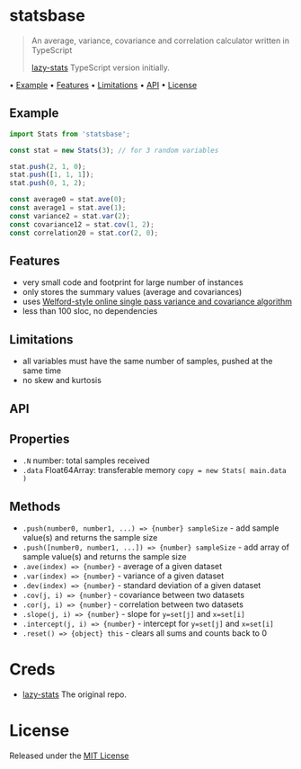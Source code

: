 # statsbase

> An average, variance, covariance and correlation calculator written in TypeScript
>
> [lazy-stats](https://www.npmjs.com/package/lazy-stats) TypeScript version initially.

• [Example](#example) • [Features](#features) • [Limitations](#limitations) • [API](#api) • [License](#license)

## Example

```ts
import Stats from 'statsbase';

const stat = new Stats(3); // for 3 random variables

stat.push(2, 1, 0);
stat.push([1, 1, 1]);
stat.push(0, 1, 2);

const average0 = stat.ave(0);
const average1 = stat.ave(1);
const variance2 = stat.var(2);
const covariance12 = stat.cov(1, 2);
const correlation20 = stat.cor(2, 0);
```

## Features

- very small code and footprint for large number of instances
- only stores the summary values (average and covariances)
- uses
  [Welford-style online single pass variance and covariance algorithm](https://en.wikipedia.org/wiki/Algorithms_for_calculating_variance)
- less than 100 sloc, no dependencies

## Limitations

- all variables must have the same number of samples, pushed at the same time
- no skew and kurtosis

## API

## Properties

- `.N` number: total samples received
- `.data` Float64Array: transferable memory `copy = new Stats( main.data )`

## Methods

- `.push(number0, number1, ...) => {number} sampleSize` - add sample value(s) and returns the sample size
- `.push([number0, number1, ...]) => {number} sampleSize` - add array of sample value(s) and returns the sample size
- `.ave(index) => {number}` - average of a given dataset
- `.var(index) => {number}` - variance of a given dataset
- `.dev(index) => {number}` - standard deviation of a given dataset
- `.cov(j, i) => {number}` - covariance between two datasets
- `.cor(j, i) => {number}` - correlation between two datasets
- `.slope(j, i) => {number}` - slope for `y=set[j]` and `x=set[i]`
- `.intercept(j, i) => {number}` - intercept for `y=set[j]` and `x=set[i]`
- `.reset() => {object} this` - clears all sums and counts back to 0

# Creds

- [lazy-stats](https://www.npmjs.com/package/lazy-stats) The original repo.

# License

Released under the [MIT License](http://www.opensource.org/licenses/MIT)
